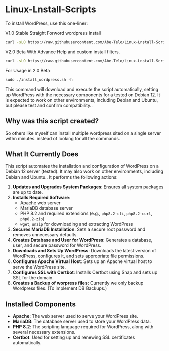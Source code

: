 # Linux-Lnstall-Scripts

To install WordPress, use this one-liner:

V1.0 Stable Straight Forword wordpress install 
```bash
curl -sLO https://raw.githubusercontent.com/Abe-Telo/Linux-Lnstall-Scripts/main/install_wordpress.sh && chmod +x install_wordpress.sh && sudo ./install_wordpress.sh
```
V2.0 Beta With Advance Help and custom install filters.
```bash
curl -sLO https://raw.githubusercontent.com/Abe-Telo/Linux-Lnstall-Scripts/refs/heads/V2.0.1-Beta-Wordpress-install-Advanced-Setup/install_wordpress.sh && sudo ./install_wordpress.sh
```
For Usage in 2.0 Beta
```
sudo ./install_wordpress.sh -h
```



This command will download and execute the script automatically, setting up WordPress with the necessary components for a tested on Debian 12. It is expected to work on other environments, including Debian and Ubuntu, but please test and confirm compatibility..

## Why was this script created?
So others like myself can install multiple wordpress sited on a single server withn minutes. instead of looking for all the commands. 

## What It Currently Does

This script automates the installation and configuration of WordPress on a Debian 12 server (tested). It may also work on other environments, including Debian and Ubuntu.. It performs the following actions:

1. **Updates and Upgrades System Packages**: Ensures all system packages are up to date.
2. **Installs Required Software**:
   - Apache web server
   - MariaDB database server
   - PHP 8.2 and required extensions (e.g., `php8.2-cli`, `php8.2-curl`, `php8.2-zip`)
   - `wget`, `unzip` for downloading and extracting WordPress
3. **Secures MariaDB Installation**: Sets a secure root password and removes unnecessary defaults.
4. **Creates Database and User for WordPress**: Generates a database, user, and secure password for WordPress.
5. **Downloads and Sets Up WordPress**: Downloads the latest version of WordPress, configures it, and sets appropriate file permissions.
6. **Configures Apache Virtual Host**: Sets up an Apache virtual host to serve the WordPress site.
7. **Configures SSL with Certbot**: Installs Certbot using Snap and sets up SSL for the domain.
8. **Creates a Backup of worpress files:** Currently we only backup Wordpress files. (To implement DB Backups.)

## Installed Components

- **Apache**: The web server used to serve your WordPress site.
- **MariaDB**: The database server used to store your WordPress data.
- **PHP 8.2**: The scripting language required for WordPress, along with several necessary extensions.
- **Certbot**: Used for setting up and renewing SSL certificates automatically.

